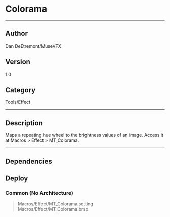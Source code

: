 # Colorama
___

## Author
Dan DeEtremont/MuseVFX

## Version
1.0

## Category
Tools/Effect

___

## Description
<p>Maps a repeating hue wheel to the brightness values of an image. Access it at Macros &gt; Effect &gt; MT_Colorama.</p>

___

## Dependencies

## Deploy

### Common (No Architecture)

> Macros/Effect/MT_Colorama.setting  
> Macros/Effect/MT_Colorama.bmp  
